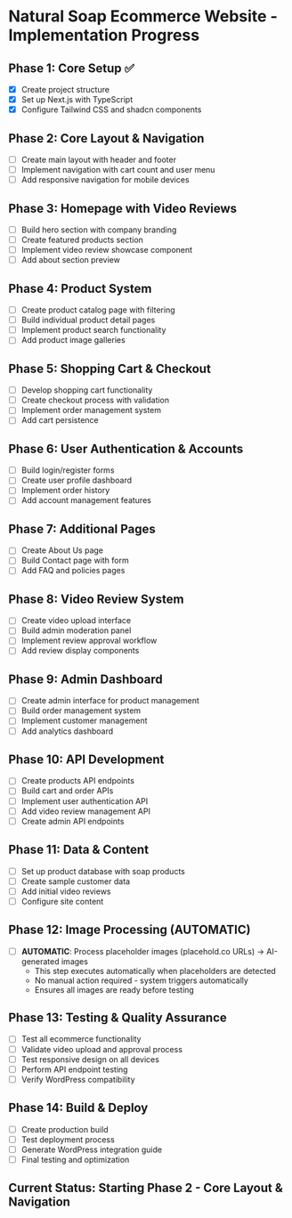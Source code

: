 # Natural Soap Ecommerce Website - Implementation Progress

## Phase 1: Core Setup ✅
- [x] Create project structure
- [x] Set up Next.js with TypeScript
- [x] Configure Tailwind CSS and shadcn components

## Phase 2: Core Layout & Navigation
- [ ] Create main layout with header and footer
- [ ] Implement navigation with cart count and user menu
- [ ] Add responsive navigation for mobile devices

## Phase 3: Homepage with Video Reviews
- [ ] Build hero section with company branding
- [ ] Create featured products section
- [ ] Implement video review showcase component
- [ ] Add about section preview

## Phase 4: Product System
- [ ] Create product catalog page with filtering
- [ ] Build individual product detail pages
- [ ] Implement product search functionality
- [ ] Add product image galleries

## Phase 5: Shopping Cart & Checkout
- [ ] Develop shopping cart functionality
- [ ] Create checkout process with validation
- [ ] Implement order management system
- [ ] Add cart persistence

## Phase 6: User Authentication & Accounts
- [ ] Build login/register forms
- [ ] Create user profile dashboard
- [ ] Implement order history
- [ ] Add account management features

## Phase 7: Additional Pages
- [ ] Create About Us page
- [ ] Build Contact page with form
- [ ] Add FAQ and policies pages

## Phase 8: Video Review System
- [ ] Create video upload interface
- [ ] Build admin moderation panel
- [ ] Implement review approval workflow
- [ ] Add review display components

## Phase 9: Admin Dashboard
- [ ] Create admin interface for product management
- [ ] Build order management system
- [ ] Implement customer management
- [ ] Add analytics dashboard

## Phase 10: API Development
- [ ] Create products API endpoints
- [ ] Build cart and order APIs
- [ ] Implement user authentication API
- [ ] Add video review management API
- [ ] Create admin API endpoints

## Phase 11: Data & Content
- [ ] Set up product database with soap products
- [ ] Create sample customer data
- [ ] Add initial video reviews
- [ ] Configure site content

## Phase 12: Image Processing (AUTOMATIC)
- [ ] **AUTOMATIC**: Process placeholder images (placehold.co URLs) → AI-generated images
  - This step executes automatically when placeholders are detected
  - No manual action required - system triggers automatically
  - Ensures all images are ready before testing

## Phase 13: Testing & Quality Assurance
- [ ] Test all ecommerce functionality
- [ ] Validate video upload and approval process
- [ ] Test responsive design on all devices
- [ ] Perform API endpoint testing
- [ ] Verify WordPress compatibility

## Phase 14: Build & Deploy
- [ ] Create production build
- [ ] Test deployment process
- [ ] Generate WordPress integration guide
- [ ] Final testing and optimization

## Current Status: Starting Phase 2 - Core Layout & Navigation